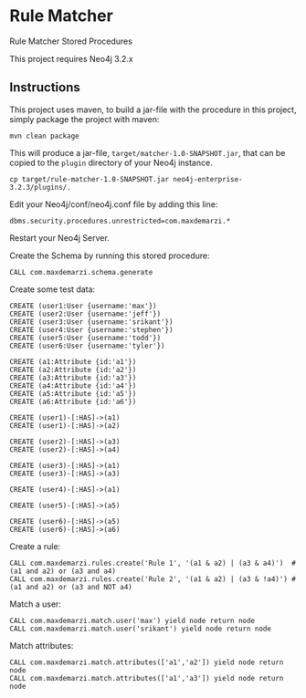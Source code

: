 # Rule Matcher
Rule Matcher Stored Procedures

This project requires Neo4j 3.2.x

Instructions
------------ 

This project uses maven, to build a jar-file with the procedure in this
project, simply package the project with maven:

    mvn clean package

This will produce a jar-file, `target/matcher-1.0-SNAPSHOT.jar`,
that can be copied to the `plugin` directory of your Neo4j instance.

    cp target/rule-matcher-1.0-SNAPSHOT.jar neo4j-enterprise-3.2.3/plugins/.


Edit your Neo4j/conf/neo4j.conf file by adding this line:

    dbms.security.procedures.unrestricted=com.maxdemarzi.*    

Restart your Neo4j Server.

Create the Schema by running this stored procedure:

    CALL com.maxdemarzi.schema.generate
    
Create some test data:

    CREATE (user1:User {username:'max'})
    CREATE (user2:User {username:'jeff'})
    CREATE (user3:User {username:'srikant'})
    CREATE (user4:User {username:'stephen'})
    CREATE (user5:User {username:'todd'})
    CREATE (user6:User {username:'tyler'})
    
    CREATE (a1:Attribute {id:'a1'})
    CREATE (a2:Attribute {id:'a2'})
    CREATE (a3:Attribute {id:'a3'})
    CREATE (a4:Attribute {id:'a4'})
    CREATE (a5:Attribute {id:'a5'})
    CREATE (a6:Attribute {id:'a6'})
    
    CREATE (user1)-[:HAS]->(a1)
    CREATE (user1)-[:HAS]->(a2)
    
    CREATE (user2)-[:HAS]->(a3)
    CREATE (user2)-[:HAS]->(a4)
    
    CREATE (user3)-[:HAS]->(a1)
    CREATE (user3)-[:HAS]->(a3)
    
    CREATE (user4)-[:HAS]->(a1)
    
    CREATE (user5)-[:HAS]->(a5)
    
    CREATE (user6)-[:HAS]->(a5)
    CREATE (user6)-[:HAS]->(a6)
    

Create a rule:
    
    CALL com.maxdemarzi.rules.create('Rule 1', '(a1 & a2) | (a3 & a4)')  # (a1 and a2) or (a3 and a4)
    CALL com.maxdemarzi.rules.create('Rule 2', '(a1 & a2) | (a3 & !a4)') # (a1 and a2) or (a3 and NOT a4)

Match a user:

    CALL com.maxdemarzi.match.user('max') yield node return node
    CALL com.maxdemarzi.match.user('srikant') yield node return node

Match attributes:

    CALL com.maxdemarzi.match.attributes(['a1','a2']) yield node return node
    CALL com.maxdemarzi.match.attributes(['a1','a3']) yield node return node
